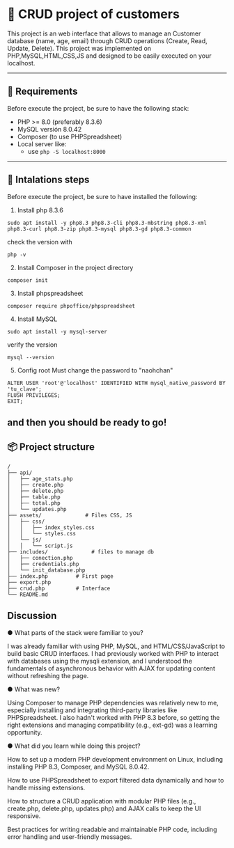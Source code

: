 # 🧾 CRUD project of customers 

This project is an web interface that allows to manage an Customer database (name, age, email) through CRUD operations (Create, Read, Update, Delete). This project was implemented on PHP,MySQL,HTML,CSS,JS and designed to be easily executed on your localhost.

---

## 🚀 Requirements

Before execute the project, be sure to have the following stack:
- PHP >= 8.0 (preferably 8.3.6)
- MySQL versión 8.0.42
- Composer (to use PHPSpreadsheet)
- Local server like:
  - use `php -S localhost:8000`

---

## 🚀 Intalations steps

Before execute the project, be sure to have installed the following:

1) Install php 8.3.6
```ssh
sudo apt install -y php8.3 php8.3-cli php8.3-mbstring php8.3-xml php8.3-curl php8.3-zip php8.3-mysql php8.3-gd php8.3-common
```
   check the version with
```ssh
php -v
```
2) Install Composer in the project directory
```ssh
composer init
```
3) Install phpspreadsheet 
```ssh
composer require phpoffice/phpspreadsheet
```
4) Install MySQL
```ssh
sudo apt install -y mysql-server
```
  verify the version
```ssh
mysql --version
```
5) Config root 
Must change the password to "naohchan"
```ssh
ALTER USER 'root'@'localhost' IDENTIFIED WITH mysql_native_password BY 'tu_clave';
FLUSH PRIVILEGES;
EXIT;
```
and then you should be ready to go!
---

## 📦 Project structure

```plaintext
/
├── api/
│   ├── age_stats.php
│   ├── create.php
│   ├── delete.php
│   ├── table.php
│   ├── total.php
│   └── updates.php
├── assets/              # Files CSS, JS
│   ├── css/
│   │   ├── index_styles.css
│   │   └── styles.css
│   └── js/
│   │   └── script.js
├── includes/              # files to manage db
│   ├── conection.php
│   ├── credentials.php
│   └── init_database.php
├── index.php         # First page
├── export.php        
├── crud.php          # Interface
└── README.md
```
## Discussion

● What parts of the stack were familiar to you?

I was already familiar with using PHP, MySQL, and HTML/CSS/JavaScript to build basic CRUD interfaces. I had previously worked with PHP to interact with databases using the mysqli extension, and I understood the fundamentals of asynchronous behavior with AJAX for updating content without refreshing the page.

● What was new?

Using Composer to manage PHP dependencies was relatively new to me, especially installing and integrating third-party libraries like PHPSpreadsheet. I also hadn't worked with PHP 8.3 before, so getting the right extensions and managing compatibility (e.g., ext-gd) was a learning opportunity.

● What did you learn while doing this project? 

How to set up a modern PHP development environment on Linux, including installing PHP 8.3, Composer, and MySQL 8.0.42.

How to use PHPSpreadsheet to export filtered data dynamically and how to handle missing extensions.

How to structure a CRUD application with modular PHP files (e.g., create.php, delete.php, updates.php) and AJAX calls to keep the UI responsive.

Best practices for writing readable and maintainable PHP code, including error handling and user-friendly messages.

